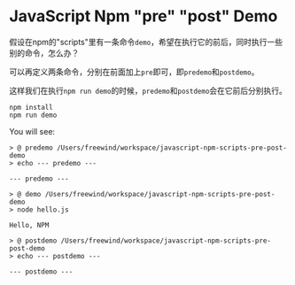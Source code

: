 JavaScript Npm "pre" "post" Demo
================================

假设在npm的"scripts"里有一条命令`demo`，希望在执行它的前后，同时执行一些别的命令，怎么办？

可以再定义两条命令，分别在前面加上`pre`即可，即`predemo`和`postdemo`。

这样我们在执行`npm run demo`的时候，`predemo`和`postdemo`会在它前后分别执行。

```
npm install
npm run demo
```

You will see:

```
> @ predemo /Users/freewind/workspace/javascript-npm-scripts-pre-post-demo
> echo --- predemo ---

--- predemo ---

> @ demo /Users/freewind/workspace/javascript-npm-scripts-pre-post-demo
> node hello.js

Hello, NPM

> @ postdemo /Users/freewind/workspace/javascript-npm-scripts-pre-post-demo
> echo --- postdemo ---

--- postdemo ---

```
